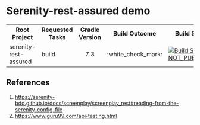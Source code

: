 # Serenity-rest-assured demo 

<table>
    <tr>
        <th>Root Project</th>
        <th>Requested Tasks</th>
        <th>Gradle Version</th>
        <th>Build Outcome</th>
        <th>Build Scan™</th>
    </tr>
    <tr>
        <td>serenity-rest-assured</td>
        <td>build</td>
        <td align='center'>7.3</td>
        <td align='center'>:white_check_mark:</td>
        <td><a href="https://scans.gradle.com" rel="nofollow"><img src="https://img.shields.io/badge/Build%20Scan%E2%84%A2-NOT_PUBLISHED-lightgrey?logo=Gradle" alt="Build Scan NOT_PUBLISHED" /></a></td>
    </tr>
</table>

## References

1. https://serenity-bdd.github.io/docs/screenplay/screenplay_rest#reading-from-the-serenity-config-file
2. https://www.guru99.com/api-testing.html
